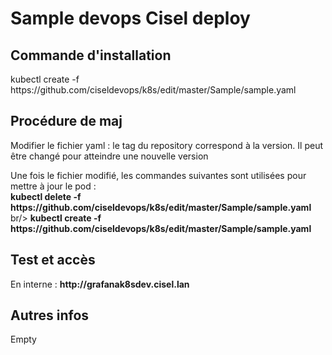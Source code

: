 <h1>Sample devops Cisel deploy</h1>

<h2>Commande d'installation</h2>
<p>kubectl create -f https://github.com/ciseldevops/k8s/edit/master/Sample/sample.yaml </p>

<h2>Procédure de maj</h2>
<p>Modifier le fichier yaml : le tag du repository correspond à la version. Il peut être changé pour atteindre une nouvelle version</p>
<p>Une fois le fichier modifié, les commandes suivantes sont utilisées pour mettre à jour le pod :<br/>
  <b>kubectl delete -f https://github.com/ciseldevops/k8s/edit/master/Sample/sample.yaml</b> br/>
  <b>kubectl create -f https://github.com/ciseldevops/k8s/edit/master/Sample/sample.yaml</b>
</p>

<h2>Test et accès</h2>
<p>En interne : <b>http://grafanak8sdev.cisel.lan</b></p>

<h2>Autres infos</h2>
<p>Empty</p>
